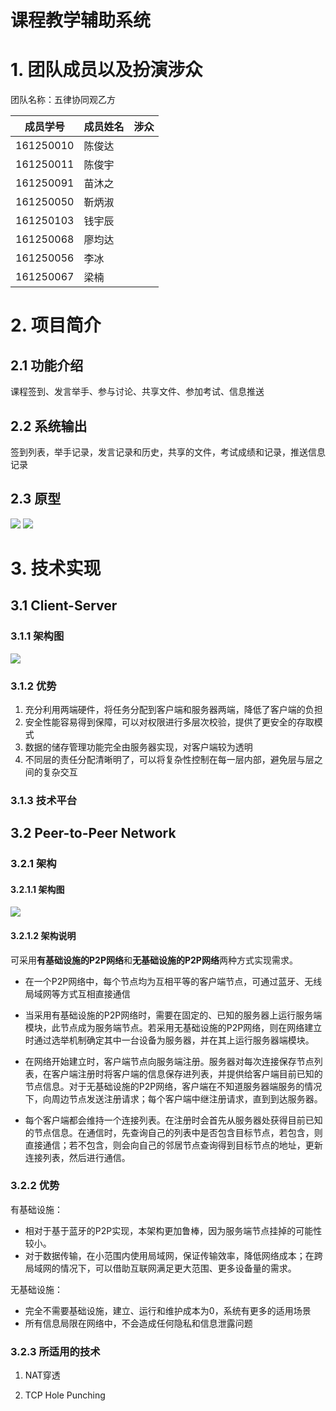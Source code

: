 # 课程教学辅助系统

# 1. 团队成员以及扮演涉众

团队名称：五律协同观乙方

| 成员学号 | 成员姓名 | 涉众 |
| -- | -- | -- |
| 161250010 | 陈俊达 |  |
| 161250011 | 陈俊宇 |  |
| 161250091 | 苗沐之 |  |
| 161250050 | 靳炳淑 |  |
| 161250103 | 钱宇辰 |  |
| 161250068 | 廖均达 |  |
| 161250056 | 李冰   |  |
| 161250067 | 梁楠   |  |

# 2. 项目简介

## 2.1 功能介绍

课程签到、发言举手、参与讨论、共享文件、参加考试、信息推送

## 2.2 系统输出

签到列表，举手记录，发言记录和历史，共享的文件，考试成绩和记录，推送信息记录

## 2.3 原型

![](./ui/1_课程签到.png) ![](./ui/2_举手回答.png)

# 3. 技术实现

## 3.1 Client-Server

### 3.1.1 架构图

![](./CS/architecture.png)

### 3.1.2 优势

1. 充分利用两端硬件，将任务分配到客户端和服务器两端，降低了客户端的负担
2. 安全性能容易得到保障，可以对权限进行多层次校验，提供了更安全的存取模式 
3. 数据的储存管理功能完全由服务器实现，对客户端较为透明 
4. 不同层的责任分配清晰明了，可以将复杂性控制在每一层内部，避免层与层之间的复杂交互 

### 3.1.3 技术平台



## 3.2 Peer-to-Peer Network

### 3.2.1 架构

#### 3.2.1.1 架构图

![](./P2P/architecture.png)

#### 3.2.1.2 架构说明

可采用**有基础设施的P2P网络**和**无基础设施的P2P网络**两种方式实现需求。

- 在一个P2P网络中，每个节点均为互相平等的客户端节点，可通过蓝牙、无线局域网等方式互相直接通信

- 当采用有基础设施的P2P网络时，需要在固定的、已知的服务器上运行服务端模块，此节点成为服务端节点。若采用无基础设施的P2P网络，则在网络建立时通过选举机制确定其中一台设备为服务器，并在其上运行服务器端模块。

- 在网络开始建立时，客户端节点向服务端注册。服务器对每次连接保存节点列表，在客户端注册时将客户端的信息保存进列表，并提供给客户端目前已知的节点信息。对于无基础设施的P2P网络，客户端在不知道服务器端服务的情况下，向周边节点发送注册请求；每个客户端中继注册请求，直到到达服务器。

- 每个客户端都会维持一个连接列表。在注册时会首先从服务器处获得目前已知的节点信息。在通信时，先查询自己的列表中是否包含目标节点，若包含，则直接通信；若不包含，则会向自己的邻居节点查询得到目标节点的地址，更新连接列表，然后进行通信。

### 3.2.2 优势

有基础设施：

- 相对于基于蓝牙的P2P实现，本架构更加鲁棒，因为服务端节点挂掉的可能性较小。
- 对于数据传输，在小范围内使用局域网，保证传输效率，降低网络成本；在跨局域网的情况下，可以借助互联网满足更大范围、更多设备量的需求。

无基础设施：

- 完全不需要基础设施，建立、运行和维护成本为0，系统有更多的适用场景
- 所有信息局限在网络中，不会造成任何隐私和信息泄露问题

### 3.2.3 所适用的技术

1. NAT穿透

2. TCP Hole Punching